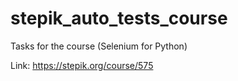# stepik_auto_tests_course
Tasks for the course (Selenium for Python)

Link: https://stepik.org/course/575